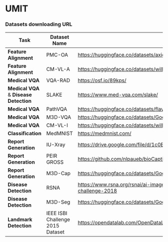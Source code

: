 # UMIT

### Datasets downloading URL

| Task      | Dataset Name  | Link  |
|--------------|--------------|-------|
| **Feature Alignment**  | PMC-OA   | https://huggingface.co/datasets/axiong/pmc_oa_beta |
| **Feature Alignment**  | CM-VL-A   | https://huggingface.co/datasets/williamliu/ChiMed-VL |
| **Medical VQA**  | VQA-RAD    | https://osf.io/89kps/ |
| **Medical VQA** & **Disease Detection** | SLAKE    | https://www.med-vqa.com/slake/ |
| **Medical VQA**  | PathVQA    | https://huggingface.co/datasets/flaviagiammarino/path-vqa |
| **Medical VQA**  | M3D-VQA    | https://huggingface.co/datasets/GoodBaiBai88/M3D-VQA |
| **Medical VQA**  | CM-VL-I     | https://huggingface.co/datasets/williamliu/ChiMed-VL |
| **Classification**  | MedMNIST    | https://medmnist.com/ |
| **Report Generation**  | IU-Xray  | https://drive.google.com/file/d/1c0BXEuDy8Cmm2jfN0YYGkQxFZd2ZIoLg/view |
| **Report Generation**  | PEIR GROSS  | https://github.com/nlpaueb/bioCaption |
| **Report Generation**  | M3D-Cap  | https://huggingface.co/datasets/GoodBaiBai88/M3D-Cap |
| **Disease Detection**  | RSNA    | https://www.rsna.org/rsnai/ai-image-challenge/rsna-pneumonia-detection-challenge-2018 |
| **Disease Detection**  | M3D-Seg    | https://huggingface.co/datasets/GoodBaiBai88/M3D-Seg |
| **Landmark Detection**  | IEEE ISBI Challenge 2015 Dataset    | https://opendatalab.com/OpenDataLab/Cephalometric_X-ray_Image |


